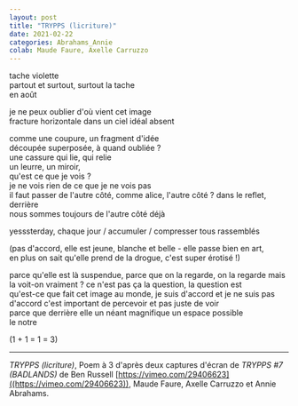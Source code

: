 ```yaml
---
layout: post
title: "TRYPPS (licriture)"
date: 2021-02-22
categories: Abrahams_Annie
colab: Maude Faure, Axelle Carruzzo
---
```


tache violette  
partout et surtout, surtout la tache  
en août

je ne peux oublier d'où vient cet image  
fracture horizontale dans un ciel idéal absent

comme une coupure, un fragment d'idée  
découpée superposée, à quand oubliée ?  
une cassure qui lie, qui relie  
un leurre, un miroir,  
qu'est ce que je vois ?  
je ne vois rien de ce que je ne vois pas  
il faut passer de l'autre côté, comme alice, l'autre côté ? dans le reflet,  
derrière  
nous sommes toujours de l'autre côté déjà

yesssterday, chaque jour / accumuler / compresser tous rassemblés

(pas d'accord, elle est jeune, blanche et belle - elle passe bien en art,  
en plus on sait qu'elle prend de la drogue, c'est super érotisé !)

parce qu'elle est là suspendue, parce que on la regarde, on la regarde mais  
la voit-on vraiment ? ce n'est pas ça la question, la question est  
qu'est-ce que fait cet image au monde, je suis d'accord et je ne suis pas  
d'accord c'est important de percevoir et pas juste de voir  
parce que derrière elle un néant magnifique un espace possible  
le notre

(1 + 1 = 1 = 3)

***

*TRYPPS (licriture)*, Poem à 3 d'après deux captures d'écran de *TRYPPS #7 (BADLANDS)* de Ben Russell [https://vimeo.com/29406623]((https://vimeo.com/29406623)), Maude Faure, Axelle Carruzzo et Annie Abrahams.
